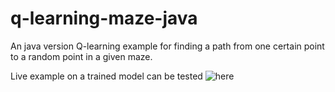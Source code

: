 # q-learning-maze-java
An java version Q-learning example for finding a path from one certain point to a random point in a given maze.

Live example on a trained model can be tested ![here](http://tty112358.cn:7788/) 